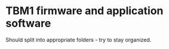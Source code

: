 # TBM1 firmware and application software

Should split into appropriate folders - try to stay organized.
